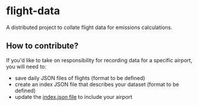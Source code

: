 # flight-data
A distributed project to collate flight data for emissions calculations.

## How to contribute?

If you'd like to take on responsibility for recording data for a specific airport, you will need to:

* save daily JSON files of flights (format to be defined)
* create an index JSON file that describes your dataset (format to be defined)
* update the [index.json file](data/index.json) to include your airport
